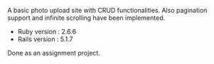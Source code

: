 A basic photo upload site with CRUD functionalities.
Also pagination support and infinite scrolling have been implemented.

* Ruby version : 2.6.6
* Rails version : 5.1.7

Done as an assignment project.
